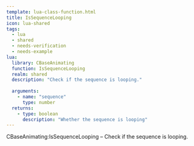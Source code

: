 ```yaml
---
template: lua-class-function.html
title: IsSequenceLooping
icon: lua-shared
tags:
  - lua
  - shared
  - needs-verification
  - needs-example
lua:
  library: CBaseAnimating
  function: IsSequenceLooping
  realm: shared
  description: "Check if the sequence is looping."
  
  arguments:
    - name: "sequence"
      type: number
  returns:
    - type: boolean
      description: "Whether the sequence is looping"
---
```


<div class="lua__search__keywords">
CBaseAnimating:IsSequenceLooping &#x2013; Check if the sequence is looping.
</div>
